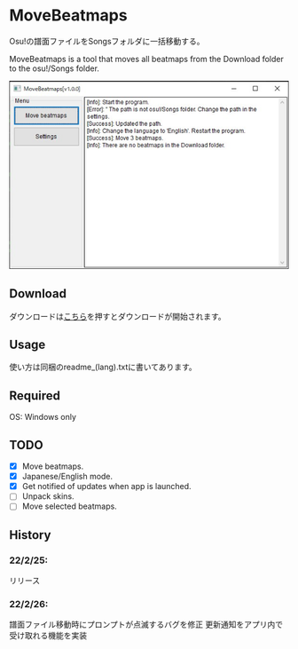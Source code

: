 # MoveBeatmaps
Osu!の譜面ファイルをSongsフォルダに一括移動する。

MoveBeatmaps is a tool that moves all beatmaps from the Download folder to the osu!/Songs folder.

![](img/main_window.jpg)

## Download
ダウンロードは[こちら](https://github.com/KerorinNorthFox/Move_Osu_Beatmaps/releases/latest/download/MoveBeatmaps-v1.1.1.zip)を押すとダウンロードが開始されます。

## Usage
使い方は同梱のreadme_(lang).txtに書いてあります。

## Required
OS: Windows only

## TODO
- [x] Move beatmaps.
- [x] Japanese/English mode.
- [x] Get notified of updates when app is launched.
- [ ] Unpack skins.
- [ ] Move selected beatmaps.

## History
### 22/2/25: 
リリース

### 22/2/26:
譜面ファイル移動時にプロンプトが点滅するバグを修正
更新通知をアプリ内で受け取れる機能を実装

